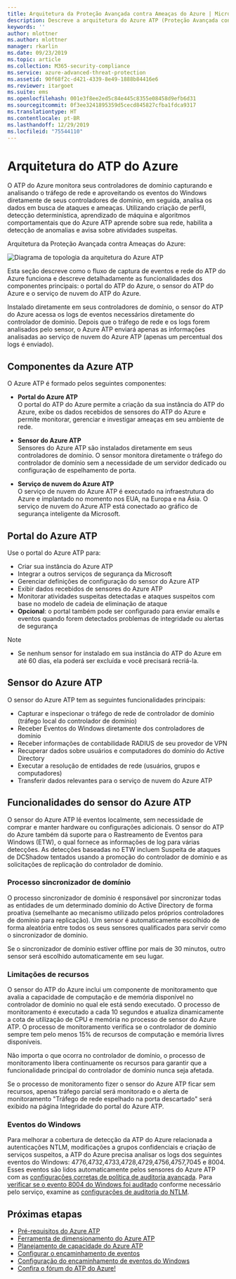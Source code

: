 ```yaml
---
title: Arquitetura da Proteção Avançada contra Ameaças do Azure | Microsoft Docs
description: Descreve a arquitetura do Azure ATP (Proteção Avançada contra Ameaças)
keywords: ''
author: mlottner
ms.author: mlottner
manager: rkarlin
ms.date: 09/23/2019
ms.topic: article
ms.collection: M365-security-compliance
ms.service: azure-advanced-threat-protection
ms.assetid: 90f68f2c-d421-4339-8e49-1888b84416e6
ms.reviewer: itargoet
ms.suite: ems
ms.openlocfilehash: 001e3f8ee2ed5c84e445c8355e08458d9efb6d31
ms.sourcegitcommit: 0f3ee3241895359d5cecd845827cfba1fdca9317
ms.translationtype: HT
ms.contentlocale: pt-BR
ms.lasthandoff: 12/29/2019
ms.locfileid: "75544110"
---
```

# <a name="azure-atp-architecture"></a>Arquitetura do ATP do Azure

O ATP do Azure monitora seus controladores de domínio capturando e analisando o tráfego de rede e aproveitando os eventos do Windows diretamente de seus controladores de domínio, em seguida, analisa os dados em busca de ataques e ameaças. Utilizando criação de perfil, detecção determinística, aprendizado de máquina e algoritmos comportamentais que do Azure ATP aprende sobre sua rede, habilita a detecção de anomalias e avisa sobre atividades suspeitas.

Arquitetura da Proteção Avançada contra Ameaças do Azure:

![Diagrama de topologia da arquitetura do Azure ATP](media/atp-architecture-topology.png)

Esta seção descreve como o fluxo de captura de eventos e rede do ATP do Azure funciona e descreve detalhadamente as funcionalidades dos componentes principais: o portal do ATP do Azure, o sensor do ATP do Azure e o serviço de nuvem do ATP do Azure. 

Instalado diretamente em seus controladores de domínio, o sensor do ATP do Azure acessa os logs de eventos necessários diretamente do controlador de domínio. Depois que o tráfego de rede e os logs forem analisados pelo sensor, o Azure ATP enviará apenas as informações analisadas ao serviço de nuvem do Azure ATP (apenas um percentual dos logs é enviado). 

## <a name="azure-atp-components"></a>Componentes da Azure ATP
O Azure ATP é formado pelos seguintes componentes:

-   **Portal do Azure ATP** <br>
O portal do ATP do Azure permite a criação da sua instância do ATP do Azure, exibe os dados recebidos de sensores do ATP do Azure e permite monitorar, gerenciar e investigar ameaças em seu ambiente de rede.  
-   **Sensor do Azure ATP**<br>
Sensores do Azure ATP são instalados diretamente em seus controladores de domínio. O sensor monitora diretamente o tráfego do controlador de domínio sem a necessidade de um servidor dedicado ou configuração de espelhamento de porta.

-   **Serviço de nuvem do Azure ATP**<br>
O serviço de nuvem do Azure ATP é executado na infraestrutura do Azure e implantado no momento nos EUA, na Europa e na Ásia. O serviço de nuvem do Azure ATP está conectado ao gráfico de segurança inteligente da Microsoft. 

## <a name="azure-atp-portal"></a>Portal do Azure ATP 
Use o portal do Azure ATP para:
- Criar sua instância do Azure ATP
- Integrar a outros serviços de segurança da Microsoft 
- Gerenciar definições de configuração do sensor do Azure ATP 
- Exibir dados recebidos de sensores do Azure ATP
- Monitorar atividades suspeitas detectadas e ataques suspeitos com base no modelo de cadeia de eliminação de ataque
- **Opcional**: o portal também pode ser configurado para enviar emails e eventos quando forem detectados problemas de integridade ou alertas de segurança

> [!NOTE]
> - Se nenhum sensor for instalado em sua instância do ATP do Azure em até 60 dias, ela poderá ser excluída e você precisará recriá-la.

## <a name="azure-atp-sensor"></a>Sensor do Azure ATP
O sensor do Azure ATP tem as seguintes funcionalidades principais:
- Capturar e inspecionar o tráfego de rede de controlador de domínio (tráfego local do controlador de domínio)
- Receber Eventos do Windows diretamente dos controladores de domínio 
- Receber informações de contabilidade RADIUS de seu provedor de VPN
- Recuperar dados sobre usuários e computadores do domínio do Active Directory
- Executar a resolução de entidades de rede (usuários, grupos e computadores)
- Transferir dados relevantes para o serviço de nuvem do Azure ATP

 
## <a name="azure-atp-sensor-features"></a>Funcionalidades do sensor do Azure ATP

O sensor do Azure ATP lê eventos localmente, sem necessidade de comprar e manter hardware ou configurações adicionais. O sensor do ATP do Azure também dá suporte para o Rastreamento de Eventos para Windows (ETW), o qual fornece as informações de log para várias detecções. As detecções baseadas no ETW incluem Suspeita de ataques de DCShadow tentados usando a promoção do controlador de domínio e as solicitações de replicação do controlador de domínio.

### <a name="domain-synchronizer-process"></a>Processo sincronizador de domínio

O processo sincronizador de domínio é responsável por sincronizar todas as entidades de um determinado domínio do Active Directory de forma proativa (semelhante ao mecanismo utilizado pelos próprios controladores de domínio para replicação). Um sensor é automaticamente escolhido de forma aleatória entre todos os seus sensores qualificados para servir como o sincronizador de domínio. 

Se o sincronizador de domínio estiver offline por mais de 30 minutos, outro sensor será escolhido automaticamente em seu lugar. 
    
### <a name="resource-limitations"></a>Limitações de recursos

O sensor do ATP do Azure inclui um componente de monitoramento que avalia a capacidade de computação e de memória disponível no controlador de domínio no qual ele está sendo executado. O processo de monitoramento é executado a cada 10 segundos e atualiza dinamicamente a cota de utilização de CPU e memória no processo de sensor do Azure ATP. O processo de monitoramento verifica se o controlador de domínio sempre tem pelo menos 15% de recursos de computação e memória livres disponíveis.

Não importa o que ocorra no controlador de domínio, o processo de monitoramento libera continuamente os recursos para garantir que a funcionalidade principal do controlador de domínio nunca seja afetada.

Se o processo de monitoramento fizer o sensor do Azure ATP ficar sem recursos, apenas tráfego parcial será monitorado e o alerta de monitoramento "Tráfego de rede espelhado na porta descartado" será exibido na página Integridade do portal do Azure ATP.

### <a name="windows-events"></a>Eventos do Windows

Para melhorar a cobertura de detecção da ATP do Azure relacionada a autenticações NTLM, modificações a grupos confidenciais e criação de serviços suspeitos, a ATP do Azure precisa analisar os logs dos seguintes eventos do Windows: 4776,4732,4733,4728,4729,4756,4757,7045 e 8004. Esses eventos são lidos automaticamente pelos sensores do Azure ATP com as [configurações corretas de política de auditoria avançada](atp-advanced-audit-policy.md). Para [verificar se o evento 8004 do Windows foi auditado](configure-windows-event-collection.md#ntlm-authentication-using-windows-event-8004) conforme necessário pelo serviço, examine as [configurações de auditoria do NTLM](https://blogs.technet.microsoft.com/askds/2009/10/08/ntlm-blocking-and-you-application-analysis-and-auditing-methodologies-in-windows-7/).

## <a name="next-steps"></a>Próximas etapas

- [Pré-requisitos do Azure ATP](atp-prerequisites.md)
- [Ferramenta de dimensionamento do Azure ATP](https://aka.ms/trisizingtool)
- [Planejamento de capacidade do Azure ATP](atp-capacity-planning.md)
- [Configurar o encaminhamento de eventos](configure-event-forwarding.md)
- [Configuração do encaminhamento de eventos do Windows](configure-event-forwarding.md)
- [Confira o fórum do ATP do Azure!](https://aka.ms/azureatpcommunity)
